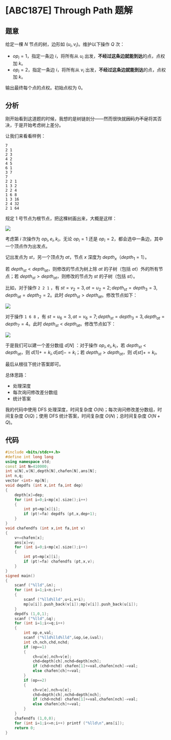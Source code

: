 # [ABC187E] Through Path 题解

## 题意

给定一棵 $N$ 节点的树，边形如 $(u_i, v_i)$。维护以下操作 $Q$ 次：

- $op_i = 1$，指定一条边 $i$，将所有从 $u_i$ 出发，**不经过这条边就能到达**的点，点权加 $k$。
- $op_i = 2$，指定一条边 $i$，将所有从 $v_i$ 出发，**不经过这条边就能到达**的点，点权加 $k$。

输出最终每个点的点权。初始点权为 $0$。

## 分析

刚开始看到这道题的时候，我想的是树链剖分——然而很快就~~因码力不足~~将其否决，于是开始考虑树上差分。

让我们来看看样例：

```
7
2 1
2 3
4 2
4 5
6 1
3 7
7
2 2 1
1 3 2
2 2 4
1 6 8
1 3 16
2 4 32
2 1 64
```

规定 1 号节点为根节点，把这棵树画出来，大概是这样：

![](https://cdn.luogu.com.cn/upload/image_hosting/8hxywvyh.png)

考虑第 $i$ 次操作为 $op_i,e_i,k_i$，无论 $op_i=1$ 还是 $op_i=2$，都会选中一条边，其中一个顶点作为出发点。

记出发点为 $st$，另一个顶点为 $at$，节点 $x$ 深度为 $depth_x$（$depth_1=1$）。

若 $depth_{st} < depth_{at}$，则修改的节点为树上除 $at$ 的子树（包括 $at$）外的所有节点；若 $depth_{st} > depth_{at}$，则修改的节点为 $st$ 的子树（包括 $st$）。

比如，对于操作 ```2 2 1``` ，有 $st=v_2=3,at=u_2=2;depth_{st}=depth_3=3,depth_{at}=depth_2=2$。此时 $depth_{st} > depth_{at}$。修改节点如下：

![](https://cdn.luogu.com.cn/upload/image_hosting/xhi5n480.png)

对于操作 ```1 6 8``` ，有 $st=u_6=3,at=v_6=7;depth_{st}=depth_3=3,depth_{at}=depth_7=4$。此时 $depth_{st} < depth_{at}$。修改节点如下：

![](https://cdn.luogu.com.cn/upload/image_hosting/5h36577g.png)

于是我们可以建一个差分数组 $d[N]$ ：对于操作 $op_i,e_i,k_i$，若 $depth_{st} < depth_{at}$，则 $d[1]+=k_i,d[at]-=k_i$；若 $depth_{st} > depth_{at}$，则 $d[st]+=k_i$。

最后从根往下统计答案即可。

总体思路：

- 处理深度
- 每次询问修改差分数组
- 统计答案

我的代码中使用 DFS 处理深度，时间复杂度 $O(N)$；每次询问修改差分数组，时间复杂度 $O(Q)$；使用 DFS 统计答案，时间复杂度 $O(N)$；总时间复杂度 $O(N+Q)$。

## 代码
```cpp
#include <bits/stdc++.h>
#define int long long
using namespace std;
const int N=410000;
int u[N],v[N],depth[N],chafen[N],ans[N];
int n,q;
vector <int> mp[N];
void depdfs (int x,int fa,int dep)
{
	depth[x]=dep;
	for (int i=0;i<mp[x].size();i++)
	{
		int pt=mp[x][i];
		if (pt!=fa) depdfs (pt,x,dep+1);
	}
}
void chafendfs (int x,int fa,int v)
{
	v+=chafen[x];
	ans[x]=v;
	for (int i=0;i<mp[x].size();i++)
	{
		int pt=mp[x][i];
		if (pt!=fa) chafendfs (pt,x,v);
	}
}
signed main()
{
	scanf ("%lld",&n);
	for (int i=1;i<n;i++)
	{
		scanf ("%lld%lld",u+i,v+i);
		mp[u[i]].push_back(v[i]);mp[v[i]].push_back(u[i]);
	}
	depdfs (1,0,1);
    scanf ("%lld",&q);
	for (int i=1;i<=q;i++)
	{
		int op,e,val;
		scanf ("%lld%lld%lld",&op,&e,&val);
		int ch,nch,chd,nchd;
		if (op==1)
		{
			ch=u[e],nch=v[e];
			chd=depth[ch],nchd=depth[nch];
			if (chd<nchd) chafen[1]+=val,chafen[nch]-=val;
			else chafen[ch]+=val;
		}
		if (op==2)
		{
			ch=v[e],nch=u[e];
			chd=depth[ch],nchd=depth[nch];
			if (chd<nchd) chafen[1]+=val,chafen[nch]-=val;
			else chafen[ch]+=val;
		}
	}
	chafendfs (1,0,0);
	for (int i=1;i<=n;i++) printf ("%lld\n",ans[i]);
	return 0;
}
```